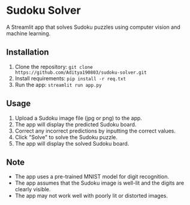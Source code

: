 # Sudoku Solver

A Streamlit app that solves Sudoku puzzles using computer vision and machine learning.

## Installation

1. Clone the repository: `git clone https://github.com/Aditya190803/sudoku-solver.git`
2. Install requirements: `pip install -r req.txt`
3. Run the app: `streamlit run app.py`

## Usage

1. Upload a Sudoku image file (jpg or png) to the app.
2. The app will display the predicted Sudoku board.
3. Correct any incorrect predictions by inputting the correct values.
4. Click "Solve" to solve the Sudoku puzzle.
5. The app will display the solved Sudoku board.

## Note

* The app uses a pre-trained MNIST model for digit recognition.
* The app assumes that the Sudoku image is well-lit and the digits are clearly visible.
* The app may not work well with poorly lit or distorted images.
